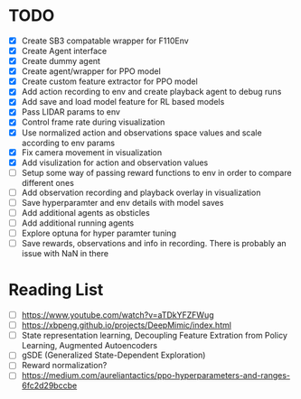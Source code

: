 # TODO

- [x] Create SB3 compatable wrapper for F110Env
- [x] Create Agent interface
- [x] Create dummy agent
- [x] Create agent/wrapper for PPO model
- [x] Create custom feature extractor for PPO model
- [x] Add action recording to env and create playback agent to debug runs
- [x] Add save and load model feature for RL based models
- [x] Pass LIDAR params to env
- [x] Control frame rate during visualization
- [x] Use normalized action and observations space values and scale according to env params
- [x] Fix camera movement in visualization
- [x] Add visulization for action and observation values
- [ ] Setup some way of passing reward functions to env in order to compare different ones
- [ ] Add observation recording and playback overlay in visualization
- [ ] Save hyperparamter and env details with model saves
- [ ] Add additional agents as obsticles 
- [ ] Add additional running agents
- [ ] Explore optuna for hyper paramter tuning
- [ ] Save rewards, observations and info in recording. There is probably an issue with NaN in there

# Reading List
- [ ] https://www.youtube.com/watch?v=aTDkYFZFWug
- [ ] https://xbpeng.github.io/projects/DeepMimic/index.html
- [ ] State representation learning, Decoupling Feature Extration from Policy Learning, Augmented Autoencoders
- [ ] gSDE (Generalized State-Dependent Exploration)
- [ ] Reward normalization?
- [ ] https://medium.com/aureliantactics/ppo-hyperparameters-and-ranges-6fc2d29bccbe
